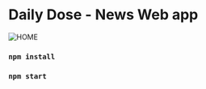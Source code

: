 # Daily Dose - News Web app
![HOME](https://user-images.githubusercontent.com/68321206/220406260-03f0a169-7ad8-4bcb-93a5-8c3627a0438e.png)

### `npm install`

### `npm start`



